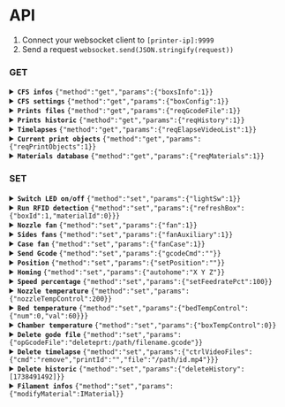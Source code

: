 # API

1. Connect your websocket client to `[printer-ip]:9999`
2. Send a request `websocket.send(JSON.stringify(request))`

### GET

<details>
<summary>
<b><code>CFS infos</code></b>&nbsp;<code>{"method":"get","params":{"boxsInfo":1}}</code> </summary>

#### Request
```{"method":"get","params":{"boxsInfo":1}}```

#### Response

```typescript
{
  boxsInfo: {
    same_material: [
       [ "000003", "07a92ac", [
          {
            boxId: 1,
            materialId: 0,
          }
        ], "PETG" ], 
       [ "000001", "0000000", [
          {
            boxId: 1,
            materialId: 1,
          }
        ], "PLA" ],
       [ "000004", "0ffffff", [
          {
            boxId: 1,
            materialId: 2,
          }
        ], "ABS" ],
       [ "000001", "0ba552a", [
          {
            boxId: 1,
            materialId: 3,
          }
        ], "PLA" ]
    ],
    materialBoxs: [
      {
        id: 0,
        state: 0,
        type: 1,
        materials: [
          {
            id: 0,
            vendor: "Generic",
            type: "ABS",
            color: "#0000000",
            name: "Generic ABS",
            minTemp: 240,
            maxTemp: 280,
            selected: 0,
            pressure: 0.06,
            percent: 100,
            editStatus: 1,
            rfid: "00004",
            state: 1,
          }
        ],
      }, {
        id: 1,
        state: 1,
        type: 0,
        temp: 27,
        humidity: 39,
        materials: [
          {
            id: 0,
            vendor: "Generic",
            type: "PETG",
            name: "Generic PETG",
            rfid: "00003",
            color: "#07a92ac",
            minTemp: 220,
            maxTemp: 270,
            pressure: 0.1,
            percent: 100,
            state: 1,
            selected: 0,
            editStatus: 1,
          }, {
            id: 1,
            vendor: "Generic",
            type: "PLA",
            name: "Generic PLA",
            rfid: "00001",
            color: "#0000000",
            minTemp: 0,
            maxTemp: 0,
            pressure: 0.04,
            percent: 100,
            state: 1,
            selected: 0,
            editStatus: 1,
          }, {
            id: 2,
            vendor: "Generic",
            type: "ABS",
            name: "Generic ABS",
            rfid: "00004",
            color: "#0ffffff",
            minTemp: 0,
            maxTemp: 0,
            pressure: 0.04,
            percent: 100,
            state: 1,
            selected: 0,
            editStatus: 1,
          }, {
            id: 3,
            vendor: "Generic",
            type: "PLA",
            name: "Generic PLA",
            rfid: "00001",
            color: "#0ba552a",
            minTemp: 0,
            maxTemp: 0,
            pressure: 0.04,
            percent: 100,
            state: 1,
            selected: 0,
            editStatus: 1,
          }
        ],
      }
    ],
  },
}
```
</details>

<details>
<summary>
<b><code>CFS settings</code></b>&nbsp;<code>{"method":"get","params":{"boxConfig":1}}</code> </summary>

#### Request
```{"method":"get","params":{"boxConfig":1}}```

#### Response

```typescript
{
  boxConfig: {
    autoRefill: 1,
    cAutoFeed: 1,
    cSelfTest: 0,
    cAutoUpdateFilament: 0,
  },
}
```
</details>

<details>
<summary>
<b><code>Prints files</code></b>&nbsp;<code>{"method":"get","params":{"reqGcodeFile":1}}</code> </summary>

#### Request
```{"method":"get","params":{"reqGcodeFile":1}}```

#### Response

```typescript
[
  {
    custom_types: 1,
    type: 8,
    name: "filename.gcode",
    path: "/mnt/UDISK/printer_data/gcodes/filename.gcode",
    file_size: 1470012,
    create_time: 1735904899,
    timeCost: 1961,
    consumables: 7733,
    floorHeight: 24,
    modelX: 0,
    modelY: 0,
    modelZ: 0,
    material: "PLA;PLA;PLA",
    nozzleTemp: 22000,
    bedTemp: 5000,
    software: "Creality",
    thumbnail: "/mnt/UDISK/creality/local_gcode/humbnail/filename.png",
    startPixel: 0,
    endPixel: 0,
    modelHeight: 0,
    layerHeight: 0,
    preview: "/mnt/UDISK/creality/local_gcode/original/filename.png",
    materialColors: "#ffffff;#00ff00;#000000",
    materialIds: "01001;01001;01001",
    filamentWeight: "18.90, 0.71, 3.46",
    match: "T1A=T1D T1B=  T1C=T1B ",
  },
]
```
</details>

<details>
<summary>
<b><code>Prints historic</code></b>&nbsp;<code>{"method":"get","params":{"reqHistory":1}}</code> </summary>

#### Request
```{"method":"get","params":{"reqHistory":1}}```

#### Response

```typescript
{
  totalJob: 47,
  totalUsageTime: 93153,
  totalUsageMaterial: 296632,
  historyList: [
    {
      dateTime: "yyyy-MM-dd hh:mm:ss",
      id: 1738435321,
      filename: "/mnt/UDISK/printer_data/gcodes/filename.gcode",
      size: 377384,
      ctime: 1738431195,
      starttime: 1738435321,
      startway: 1,
      usagetime: 1215,
      usagematerial: 1325.8820699990683,
      printfinish: 1,
      thumbnail: "/mnt/UDISK/creality/userdata/history/humbnail/1738435321.png",
      filemd5: "file_id_md5",
      ismulticolor: true,
    },
  ],
}
```
</details>

<details>
<summary>
<b><code>Timelapses</code></b>&nbsp;<code>{"method":"get","params":{"reqElapseVideoList":1}}</code> </summary>

#### Request
```{"method":"get","params":{"reqElapseVideoList":1}}```

#### Response

```typescript
[
  {
    dateTime: "yyyy-MM-dd hh:mm:ss",
    name: "/mnt/UDISK/printer_data/gcodes/filename.gcode",
    id: 1734346070,
    video: "/mnt/UDISK/creality/userdata/delay_image/video/1734346070.mp4",
    size: 6546371,
    duration: 5,
    cover: "/mnt/UDISK/creality/userdata/delay_image/cover/1734346070.png",
    starttime: 1734346070,
    printtime: 2784,
    location: 0,
    interval: 1,
    render: 15,
    gcodename: "filename.gcode",
    videoname: "1734346070.mp4",
    printId: "print_id_md5",
    upload: 1,
    videoid: "video_id_md5",
  }
]
```
</details>

<details>
<summary>
<b><code>Current print objects</code></b>&nbsp;<code>{"method":"get","params":{"reqPrintObjects":1}}</code> </summary>

#### Request
```{"method":"get","params":{"reqPrintObjects":1}}```

#### Response

```typescript
{    
  current_object: "",
  excluded_objects: "[ ]",
  objects: "[ ]"
}
```
</details>

<details>
<summary>
<b><code>Materials database</code></b>&nbsp;<code>{"method":"get","params":{"reqMaterials":1}}</code> </summary>

#### Request
```{"method":"get","params":{"reqMaterials":1}}```

#### Response

```typescript
{
  "retMaterials": [
    {
      "engineVersion": "3.0.0",
      "printerIntName": "F008",
      "nozzleDiameter": [
        "0.4"
      ],
      "kvParam": {
        "activate_air_filtration": "0",
        "activate_chamber_temp_control": "1",
        "additional_cooling_fan_speed": "80",
        "chamber_temperature": "35",
        "close_fan_the_first_x_layers": "1",
        "compatible_printers": "MyKlipper 0.4 nozzle,MyMarlin 0.4 nozzle",
        "compatible_printers_condition": "",
        "compatible_prints": "",
        "compatible_prints_condition": "",
        "complete_print_exhaust_fan_speed": "80",
        "cool_cds_fan_start_at_height": "0.5",
        "cool_plate_temp": "50",
        "cool_plate_temp_initial_layer": "50",
        "cool_special_cds_fan_speed": "100",
        "default_filament_colour": "#FFFFFF",
        "during_print_exhaust_fan_speed": "60",
        "enable_overhang_bridge_fan": "1",
        "enable_pressure_advance": "0",
        "enable_special_area_additional_cooling_fan": "0",
        "eng_plate_temp": "50",
        "eng_plate_temp_initial_layer": "55",
        "epoxy_resin_plate_temp": "0",
        "epoxy_resin_plate_temp_initial_layer": "0",
        "fan_cooling_layer_time": "100",
        "fan_max_speed": "100",
        "fan_min_speed": "100",
        "filament_cooling_final_speed": "3.4",
        "filament_cooling_initial_speed": "2.2",
        "filament_cooling_moves": "4",
        "filament_cost": "20",
        "filament_density": "1.24",
        "filament_deretraction_speed": "nil",
        "filament_diameter": "1.75",
        "filament_end_gcode": "; filament end gcode \n",
        "filament_flow_ratio": "0.95",
        "filament_is_support": "0",
        "filament_load_time": "0",
        "filament_loading_speed": "28",
        "filament_loading_speed_start": "3",
        "filament_max_volumetric_speed": "23",
        "filament_minimal_purge_on_wipe_tower": "15",
        "filament_multitool_ramming": "0",
        "filament_multitool_ramming_flow": "10",
        "filament_multitool_ramming_volume": "10",
        "filament_notes": "\"\"",
        "filament_ramming_parameters": "120 100 6.6 6.8 7.2 7.6 7.9 8.2 8.7 9.4 9.9 10.0| 0.05 6.6 0.45 6.8 0.95 7.8 1.45 8.3 1.95 9.7 2.45 10 2.95 7.6 3.45 7.6 3.95 7.6 4.45 7.6 4.95 7.6",
        "filament_retract_before_wipe": "nil",
        "filament_retract_lift_above": "nil",
        "filament_retract_lift_below": "nil",
        "filament_retract_lift_enforce": "nil",
        "filament_retract_restart_extra": "nil",
        "filament_retract_when_changing_layer": "nil",
        "filament_retraction_length": "nil",
        "filament_retraction_minimum_travel": "nil",
        "filament_retraction_speed": "nil",
        "filament_shrink": "100%",
        "filament_soluble": "0",
        "filament_start_gcode": "; filament start gcode\n{if (position[2] > first_layer_height) }\nM104 S[nozzle_temperature]\n{else} \nM104 S[first_layer_temperature]\n{endif}\n\n{if(initial_extruder != current_extruder || position[2] > first_layer_height)}\n{if (position[2] +0.4  < printable_height) }\nG2 Z{position[2]  + 0.4} I0.86 J0.86 P1 F10000 ; spiral lift a little from second lift\nG1 X205 Y345 F20000\nG1 Z{position[2] } F1200\n{else}\nG1 X205 Y345 F20000\n{endif}\n{endif}",
        "filament_toolchange_delay": "0",
        "filament_type": "PLA",
        "filament_unload_time": "0",
        "filament_unloading_speed": "90",
        "filament_unloading_speed_start": "100",
        "filament_vendor": "Creality",
        "filament_wipe": "nil",
        "filament_wipe_distance": "nil",
        "filament_z_hop": "nil",
        "filament_z_hop_types": "nil",
        "full_fan_speed_layer": "0",
        "hot_plate_temp": "50",
        "hot_plate_temp_initial_layer": "50",
        "inherits": "My Generic PLA",
        "material_flow_dependent_temperature": "0",
        "material_flow_temp_graph": "[[3.0,210],[10.0,220],[12.0,230]]",
        "nozzle_temperature": "220",
        "nozzle_temperature_initial_layer": "220",
        "nozzle_temperature_range_high": "230",
        "nozzle_temperature_range_low": "190",
        "overhang_fan_speed": "100",
        "overhang_fan_threshold": "50%",
        "pressure_advance": "0.04",
        "reduce_fan_stop_start_freq": "1",
        "required_nozzle_HRC": "0",
        "slow_down_for_layer_cooling": "1",
        "slow_down_layer_time": "6",
        "slow_down_min_speed": "20",
        "support_material_interface_fan_speed": "-1",
        "temperature_vitrification": "60",
        "textured_plate_temp": "50",
        "textured_plate_temp_initial_layer": "50"
      },
      "base": {
        "id": "01001",
        "brand": "Creality",
        "name": "Hyper PLA",
        "meterialType": "PLA",
        "colors": [
          "#ffffff"
        ],
        "density": 1.24,
        "diameter": "1.75",
        "costPerMeter": 0,
        "weightPerMeter": 0,
        "rank": 410,
        "minTemp": 190,
        "maxTemp": 240,
        "isSoluble": false,
        "isSupport": false,
        "shrinkageRate": 0,
        "softeningTemp": 0,
        "dryingTemp": 0,
        "dryingTime": 0
      }
    },
    ...
  ]
}
```
</details>

### SET
<details>
<summary>
<b><code>Switch LED on/off</code></b>&nbsp;<code>{"method":"set","params":{"lightSw":1}}</code> </summary>

#### Params
params    | value | desc
----------|-------|----------
"lightSw" | 0 - 1 | LED state

#### Request
`ON ` ```{"method":"set","params":{"lightSw":1}}```
`OFF` ```{"method":"set","params":{"lightSw":0}}```
</details>

<details>
<summary>
<b><code>Run RFID detection</code></b>&nbsp;<code>{"method":"set","params":{"refreshBox":{"boxId":1,"materialId":0}}}</code> </summary>

#### Params
params       | value | desc
-------------|-------|------------
"boxId"      | 1 - 4 | CFS index
"materialId" | 0-3   | spool index

#### Request
```{"method":"set","params":{"refreshBox":{"boxId":1,"materialId":0}}}```

</details>

<details>
<summary>
<b><code>Nozzle fan</code></b>&nbsp;<code>{"method":"set","params":{"fan":1}}</code> </summary>

#### Params
params | value | desc
-------|-------|----------
"fan"  | 0 - 1 | fan state

#### Request
```{"method":"set","params":{"fan":1}}```

</details>

<details>
<summary>
<b><code>Sides fans</code></b>&nbsp;<code>{"method":"set","params":{"fanAuxiliary":1}}</code> </summary>

#### Params
params         | value | desc
---------------|-------|----------
"fanAuxiliary" | 0 - 1 | fan state

#### Request
```{"method":"set","params":{"fanAuxiliary":1}}```

</details>

<details>
<summary>
<b><code>Case fan</code></b>&nbsp;<code>{"method":"set","params":{"fanCase":1}}</code> </summary>

#### Params
params    | value | desc
----------|-------|----------
"fanCase" | 0 - 1 | fan state

#### Request
```{"method":"set","params":{"fanCase":1}}```

</details>

<details>
<summary>
<b><code>Send Gcode</code></b>&nbsp;<code>{"method":"set","params":{"gcodeCmd":""}}</code> </summary>

#### Params
params     | value    | desc
-----------|----------|--------------
"gcodeCmd" | [string] | gcode command

#### Request
```{"method":"set","params":{"gcodeCmd":"M106 P2 S115"}}```

</details>

<details>
<summary>
<b><code>Position</code></b>&nbsp;<code>{"method":"set","params":{"setPosition":""}}</code> </summary>

#### Params
params        | value    | desc
--------------|----------|-------------------------
"setPosition" | [string] | gcode movement parameter

#### Request
```{"method":"set","params":{"setPosition":"X1 F3000"}}```

</details>

<details>
<summary>
<b><code>Homing</code></b>&nbsp;<code>{"method":"set","params":{"autohome":"X Y Z"}}</code> </summary>

#### Params
params     | value    | desc
-----------|----------|----------
"autohome" | [string] | axis name

#### Request
```{"method":"set","params":{"autohome":"X Y Z"}}```

</details>

<details>
<summary>
<b><code>Speed percentage</code></b>&nbsp;<code>{"method":"set","params":{"setFeedratePct":100}}</code> </summary>

#### Params
params           | value    | desc
-----------------|----------|-----------------
"setFeedratePct" | [number] | speed percentage

#### Request
```{"method":"set","params":{"setFeedratePct":100}}```

</details>

<details>
<summary>
<b><code>Nozzle temperature</code></b>&nbsp;<code>{"method":"set","params":{"nozzleTempControl":200}}</code> </summary>

#### Params
params              | value    | desc
--------------------|----------|------------
"nozzleTempControl" | [number] | temperature

#### Request
```{"method":"set","params":{"nozzleTempControl":200}}```

</details>

<details>
<summary>
<b><code>Bed temperature</code></b>&nbsp;<code>{"method":"set","params":{"bedTempControl":{"num":0,"val":60}}}</code> </summary>

#### Params
params | value    | desc
-------|----------|-----------------------
"num"  | [number] | bed index (default: 0)
"val"  | [number] | temperature


#### Request
```{"method":"set","params":{"bedTempControl":{"num":0,"val":60}}}```

</details>

<details>
<summary>
<b><code>Chamber temperature</code></b>&nbsp;<code>{"method":"set","params":{"boxTempControl":0}}</code> </summary>

#### Params
params           | value    | desc
-----------------|----------|------------
"boxTempControl" | [number] | temperature


#### Request
```{"method":"set","params":{"boxTempControl":0}}```

</details>

<details>
<summary>
<b><code>Delete gode file</code></b>&nbsp;<code>{"method":"set","params":{"opGcodeFile":"deleteprt:/path/filename.gcode"}}</code> </summary>

#### Params
params        | value    | desc
--------------|----------|-------------------------------
"opGcodeFile" | [string] | "deleteprt:" + path + filename


#### Request
```{"method":"set","params":{"opGcodeFile":"deleteprt:/mnt/UDISK/printer_data/gcodes/filename.gcode"}}```

</details>

<details>
<summary>
<b><code>Delete timelapse</code></b>&nbsp;<code>{"method":"set","params":{"ctrlVideoFiles":{"cmd":"remove","printId":"","file":"/path/id.mp4"}}}</code> </summary>

#### Params
params | value    | desc
-------|----------|----------------
"file" | [string] | path + filename


#### Request
```{"method":"set","params":{"ctrlVideoFiles":{"cmd":"remove","printId":"","file":"/mnt/UDISK/creality/userdata/delay_image/video/1738435321.mp4"}}}```

</details>

<details>
<summary>
<b><code>Delete historic</code></b>&nbsp;<code>{"method":"set","params":{"deleteHistory":[1738491492]}}</code> </summary>

#### Params
params          | value          | desc
----------------|----------------|---------------
"deleteHistory" | [string array] | print(s) index


#### Request
```{"method":"set","params":{"deleteHistory":[1738491492]}}```

</details>

<details>
<summary>
<b><code>Filament infos</code></b>&nbsp;<code>{"method":"set","params":{"modifyMaterial":IMaterial}}</code> </summary>

#### Params
params  | value | desc
--------|-------|----------
"boxId" | 1-4   | CFS index (0 = spool holder)
"id"| 0-3 | spool index
"rfid"| [string] | material index
"type"| [string] | filament type
"vendor"| [string] | filament brand
"name"| [string] | filament name
"color"|[string] | hex color
"minTemp"| [number] | work only with decimal
"maxTemp"| [number] | work only with decimal
"pressure"| [number] | pressure advance

#### Request
```{"method":"set","params":{"modifyMaterial":{"boxId":1,"id":3,"rfid":"00001","type":"PLA","vendor":"Creality","name":"CR-PLA","color":"#0ba552a","minTemp":190.0,"maxTemp":240.0,"pressure":0.056}}}```

</details>